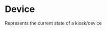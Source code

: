 #  Device

Represents the current state of a kiosk/device

<api-schema openapi-path="../../../tsp-output/schema/openapi.yaml" name="Device"></api-schema>